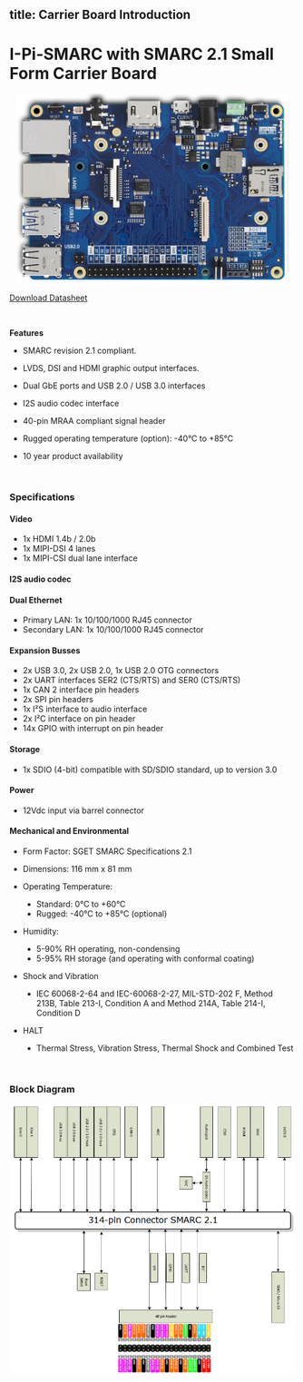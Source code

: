 title: Carrier Board Introduction 
---



#  I-Pi-SMARC with SMARC 2.1 Small Form Carrier Board






<center>
<img align="center" src="CarrierIntroduction.assets/image-20201013150420667.png" alt="image-20201013150420667" style="zoom: 50%;" />
</center>


[Download Datasheet](https://hq0epm0west0us0storage.blob.core.windows.net/$web/public/SMARC/LEC-PX30/Documentation/I-Pi-SMARC-PX30-datasheet-20200730.pdf)

<br>

**Features**

<div class = "check">

* SMARC revision 2.1 compliant.    

* LVDS, DSI and HDMI graphic output interfaces.  

* Dual GbE ports and USB 2.0 / USB 3.0 interfaces

* I2S audio codec interface

* 40-pin MRAA compliant signal header 

* Rugged operating temperature (option): -40°C to +85°C

* 10 year product availability

  <br>







### **Specifications**

####  **Video**

  * 1x HDMI 1.4b / 2.0b
  * 1x MIPI-DSI 4 lanes 
  * 1x MIPI-CSI dual lane interface 

####  **I2S audio codec**

####  **Dual Ethernet**

  * Primary LAN:  1x 10/100/1000 RJ45 connector
  * Secondary LAN: 1x 10/100/1000 RJ45 connector

#### **Expansion Busses**

  * 2x USB 3.0, 2x USB 2.0, 1x USB 2.0 OTG connectors
  * 2x UART interfaces SER2 (CTS/RTS) and SER0 (CTS/RTS)
  * 1x CAN 2 interface pin headers
  * 2x SPI pin headers
  * 1x I²S interface to audio interface
  * 2x I²C interface on pin header
  * 14x GPIO with interrupt on pin header

#### **Storage**

  * 1x SDIO (4-bit) compatible with SD/SDIO standard, up to version 3.0

####  **Power**

  * 12Vdc input via barrel connector

####  **Mechanical and Environmental**

  * Form Factor: SGET SMARC Specifications 2.1

  * Dimensions: 116 mm x 81 mm

  * Operating Temperature: 

    * Standard: 0°C to +60°C 
    * Rugged: -40°C to +85°C (optional)

  * Humidity: 

    * 5-90% RH operating, non-condensing 
    * 5-95% RH storage (and operating with conformal coating)

  * Shock and Vibration

    * IEC 60068-2-64 and IEC-60068-2-27, MIL-STD-202 F, 
      Method 213B, Table 213-I, Condition A and Method 214A, 
      Table 214-I, Condition D

  * HALT

    * Thermal Stress, Vibration Stress, Thermal Shock and Combined Test

      <br>
</div>


### **Block Diagram**
<center>
<img src="CarrierIntroduction.assets/image-20201013151208316.png" alt="image-20201013151208316" style="zoom:80%;" />
</center>

<style>

.check li {
    list-style-type: disc;
 }

<style>